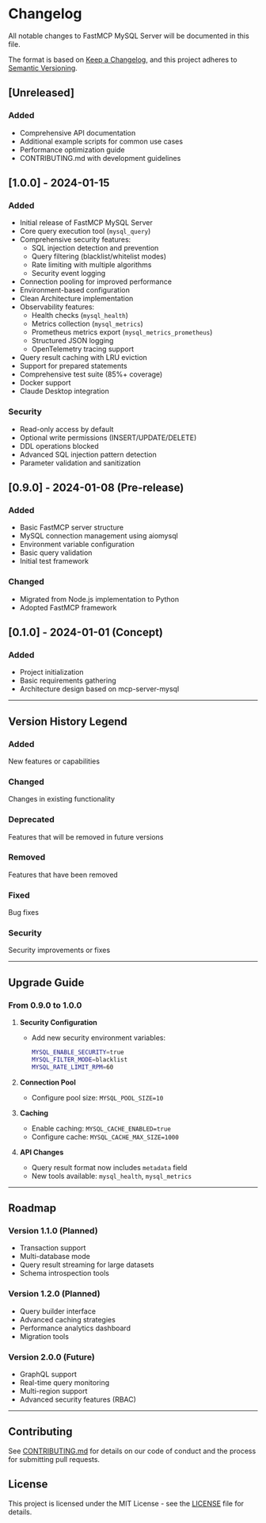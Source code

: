 # Changelog

All notable changes to FastMCP MySQL Server will be documented in this file.

The format is based on [Keep a Changelog](https://keepachangelog.com/en/1.0.0/),
and this project adheres to [Semantic Versioning](https://semver.org/spec/v2.0.0.html).

## [Unreleased]

### Added
- Comprehensive API documentation
- Additional example scripts for common use cases
- Performance optimization guide
- CONTRIBUTING.md with development guidelines

## [1.0.0] - 2024-01-15

### Added
- Initial release of FastMCP MySQL Server
- Core query execution tool (`mysql_query`)
- Comprehensive security features:
  - SQL injection detection and prevention
  - Query filtering (blacklist/whitelist modes)
  - Rate limiting with multiple algorithms
  - Security event logging
- Connection pooling for improved performance
- Environment-based configuration
- Clean Architecture implementation
- Observability features:
  - Health checks (`mysql_health`)
  - Metrics collection (`mysql_metrics`)
  - Prometheus metrics export (`mysql_metrics_prometheus`)
  - Structured JSON logging
  - OpenTelemetry tracing support
- Query result caching with LRU eviction
- Support for prepared statements
- Comprehensive test suite (85%+ coverage)
- Docker support
- Claude Desktop integration

### Security
- Read-only access by default
- Optional write permissions (INSERT/UPDATE/DELETE)
- DDL operations blocked
- Advanced SQL injection pattern detection
- Parameter validation and sanitization

## [0.9.0] - 2024-01-08 (Pre-release)

### Added
- Basic FastMCP server structure
- MySQL connection management using aiomysql
- Environment variable configuration
- Basic query validation
- Initial test framework

### Changed
- Migrated from Node.js implementation to Python
- Adopted FastMCP framework

## [0.1.0] - 2024-01-01 (Concept)

### Added
- Project initialization
- Basic requirements gathering
- Architecture design based on mcp-server-mysql

---

## Version History Legend

### Added
New features or capabilities

### Changed
Changes in existing functionality

### Deprecated
Features that will be removed in future versions

### Removed
Features that have been removed

### Fixed
Bug fixes

### Security
Security improvements or fixes

---

## Upgrade Guide

### From 0.9.0 to 1.0.0

1. **Security Configuration**
   - Add new security environment variables:
     ```bash
     MYSQL_ENABLE_SECURITY=true
     MYSQL_FILTER_MODE=blacklist
     MYSQL_RATE_LIMIT_RPM=60
     ```

2. **Connection Pool**
   - Configure pool size: `MYSQL_POOL_SIZE=10`

3. **Caching**
   - Enable caching: `MYSQL_CACHE_ENABLED=true`
   - Configure cache: `MYSQL_CACHE_MAX_SIZE=1000`

4. **API Changes**
   - Query result format now includes `metadata` field
   - New tools available: `mysql_health`, `mysql_metrics`

---

## Roadmap

### Version 1.1.0 (Planned)
- Transaction support
- Multi-database mode
- Query result streaming for large datasets
- Schema introspection tools

### Version 1.2.0 (Planned)
- Query builder interface
- Advanced caching strategies
- Performance analytics dashboard
- Migration tools

### Version 2.0.0 (Future)
- GraphQL support
- Real-time query monitoring
- Multi-region support
- Advanced security features (RBAC)

---

## Contributing

See [CONTRIBUTING.md](CONTRIBUTING.md) for details on our code of conduct and the process for submitting pull requests.

## License

This project is licensed under the MIT License - see the [LICENSE](LICENSE) file for details.
